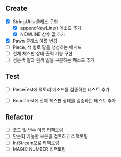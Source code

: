 ## Create
- [X] StringUtils 클래스 구현
    - [X] appendNewLine() 메소드 추가
    - [X] NEWLINE 상수 값 추가

- [X] Pawn 클래스 이름 변경
- [ ] Piece, 색 별로 말을 생성하는 메서드
- [ ] 전체 체스판 상태 출력 기능 구현
- [ ] 검은색 말과 흰색 말을 구분하는 메소드 추가

## Test
- [ ] PieceTest에 팩토리 메소드를 검증하는 테스트 추가
- [ ] BoardTest에 전체 체스판 상태를 검증하는 테스트 추가


## Refactor
- [ ] 코드 및 변수 이름 리팩토링
- [ ] 단순화 가능한 부분을 검토하고 리팩토링
- [ ] IntStream으로 리팩토링
- [ ] MAGIC NUMBER 리팩토링